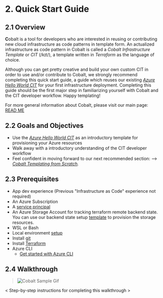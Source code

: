 # 2. Quick Start Guide

## 2.1 Overview

**C**obalt is a tool for developers who are interested in reusing or contributing new cloud infrastructure as code patterns in template form. An actualized infrastructure as code pattern in Cobalt is called a *Cobalt Infrastructure Template* or *CIT* (/kɪt/), a template written in *Terraform* as the language of choice.

Although you can get pretty creative and build your own custom CIT in order to use and/or contribute to Cobalt, we strongly recommend completing this quick start guide, a guide which reuses our existing [*Azure Hello World CIT*](../infra/templates/az-hello-world/README.md) for your first infrastructure deployment. Completing this guide should be the first major step in familiarizing yourself with Cobalt and the CIT developer workflow. Happy templating!

For more general information about Cobalt, please visit our main page: [READ ME](../README.md)

## 2.2 Goals and Objectives

- Use the [*Azure Hello World CIT*](../infra/templates/az-hello-world/README.md) as an introductory template for provisioning your Azure resources
- Walk away with a introductory understanding of the CIT developer workflow
- Feel confident in moving forward to our next recommended section: --> *[Cobalt Templating from Scratch](./3_NEW_TEMPLATE.md).*

## 2.3 Prerequisites

  * App dev experience (Previous "Infrastructure as Code" experience not required)
  * An Azure Subscription
  * A [service principal](https://docs.microsoft.com/en-us/azure/active-directory/develop/howto-create-service-principal-portal)
  * An Azure Storage Account for tracking terraform remote backend state. You can use our backend state setup [template](../infra/templates/backend-state-setup/README.md) to provision the storage resources.
  * WSL or Bash
  * Local environment [setup](https://github.com/microsoft/cobalt/tree/master/test-harness#local-environment-setup)
  * Install [git](https://www.atlassian.com/git/tutorials/install-git)
  * Install [Terraform](https://learn.hashicorp.com/terraform/getting-started/install.html)
  * Azure CLI
    * [Get started with Azure CLI](https://docs.microsoft.com/en-us/cli/azure/get-started-with-azure-cli?view=azure-cli-latest)

## 2.4 Walkthrough

<!--- These gifs will have screenshots from forking, terraform plan and apply, visit azure portal and visit app service url --->
> ![Cobalt Sample Gif](https://media.giphy.com/media/TJVF0piXxS1o4V44OD/giphy.gif)


< Step-by-step instructions for completing this walkthrough >